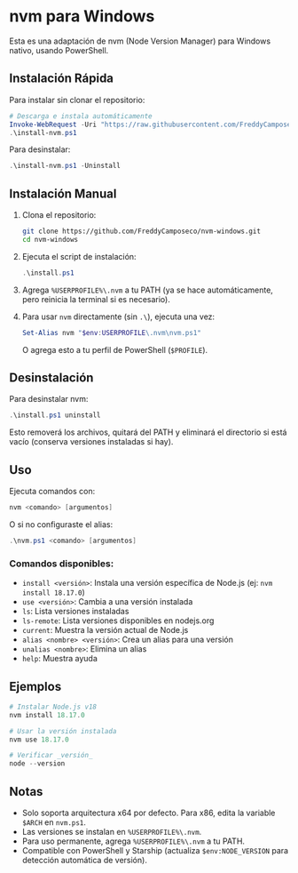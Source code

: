 # nvm para Windows

Esta es una adaptación de nvm (Node Version Manager) para Windows nativo, usando PowerShell.

## Instalación Rápida

Para instalar sin clonar el repositorio:

```powershell
# Descarga e instala automáticamente
Invoke-WebRequest -Uri "https://raw.githubusercontent.com/FreddyCamposeco/nvm-windows/master/install-nvm.ps1" -OutFile "install-nvm.ps1"
.\install-nvm.ps1
```

Para desinstalar:

```powershell
.\install-nvm.ps1 -Uninstall
```

## Instalación Manual

1. Clona el repositorio:

   ```bash
   git clone https://github.com/FreddyCamposeco/nvm-windows.git
   cd nvm-windows
   ```

2. Ejecuta el script de instalación:

   ```powershell
   .\install.ps1
   ```

3. Agrega `%USERPROFILE%\.nvm` a tu PATH (ya se hace automáticamente, pero reinicia la terminal si es necesario).

4. Para usar `nvm` directamente (sin `.\`), ejecuta una vez:

   ```powershell
   Set-Alias nvm "$env:USERPROFILE\.nvm\nvm.ps1"
   ```

   O agrega esto a tu perfil de PowerShell (`$PROFILE`).

## Desinstalación

Para desinstalar nvm:

```powershell
.\install.ps1 uninstall
```

Esto removerá los archivos, quitará del PATH y eliminará el directorio si está vacío (conserva versiones instaladas si hay).

## Uso

Ejecuta comandos con:

```powershell
nvm <comando> [argumentos]
```

O si no configuraste el alias:

```powershell
.\nvm.ps1 <comando> [argumentos]
```

### Comandos disponibles:

- `install <versión>`: Instala una versión específica de Node.js (ej: `nvm install 18.17.0`)
- `use <versión>`: Cambia a una versión instalada
- `ls`: Lista versiones instaladas
- `ls-remote`: Lista versiones disponibles en nodejs.org
- `current`: Muestra la versión actual de Node.js
- `alias <nombre> <versión>`: Crea un alias para una versión
- `unalias <nombre>`: Elimina un alias
- `help`: Muestra ayuda

## Ejemplos

```powershell
# Instalar Node.js v18
nvm install 18.17.0

# Usar la versión instalada
nvm use 18.17.0

# Verificar _versión_
node --version
```

## Notas

- Solo soporta arquitectura x64 por defecto. Para x86, edita la variable `$ARCH` en `nvm.ps1`.
- Las versiones se instalan en `%USERPROFILE%\.nvm`.
- Para uso permanente, agrega `%USERPROFILE%\.nvm` a tu PATH.
- Compatible con PowerShell y Starship (actualiza `$env:NODE_VERSION` para detección automática de versión).
